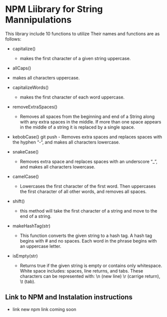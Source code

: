 # NPM Liibrary for String Mannipulations

This library include 10 functions to utilize
Their names and functions are as follows:

- capitalize()
  - makes the first character of a given string uppercase.

-  allCaps() 
  - makes all characters uppercase.

- capitalizeWords() 
  - makes the first character of each word uppercase.

- removeExtraSpaces() 
  - Removes all spaces from the beginning and end of a String along with any extra spaces in the middle. If more than one space appears in the middle of a string it is replaced by a single space.

-  kebobCase() 
  git push - Removes extra spaces and replaces spaces with the hyphen “-“, and makes all characters lowercase.

- snakeCase() 
  - Removes extra space and replaces spaces with an underscore “_”, and makes all characters lowercase.

- camelCase() 
  - Lowercases the first character of the first word. Then uppercases the first character of all other words, and removes all spaces.

- shift() 
  - this method will take the first character of a string and move to the end of a string.

- makeHashTag(str) 
  - This function converts the given string to a hash tag. A hash tag begins with # and no spaces. Each word in the phrase begins with an uppercase letter.

- isEmpty(str) 
  - Returns true if the given string is empty or contains only whitespace. White space includes: spaces, line returns, and tabs. These characters can be represented with: \n (new line) \r (carrige return), \t (tab).


## Link to NPM and Instalation instructions
 - link new npm link coming soon 